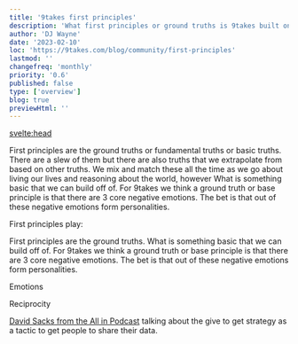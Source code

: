 ```yaml
---
title: '9takes first principles'
description: 'What first principles or ground truths is 9takes built on'
author: 'DJ Wayne'
date: '2023-02-10'
loc: 'https://9takes.com/blog/community/first-principles'
lastmod: ''
changefreq: 'monthly'
priority: '0.6'
published: false
type: ['overview']
blog: true
previewHtml: ''
---
```


<svelte:head>

<!-- <meta property="og:image" content="" /> -->
  <link rel="canonical" href="https://9takes.com/blog/community/first-principles">
</svelte:head>

First principles are the ground truths or fundamental truths or basic truths. There are a slew of them but there are also truths that we extrapolate from based on other truths. We mix and match these all the time as we go about living our lives and reasoning about the world, however What is something basic that we can build off of. For 9takes we think a ground truth or base principle is that there are 3 core negative emotions. The bet is that out of these negative emotions form personalities.

First principles play:

First principles are the ground truths. What is something basic that we can build off of. For 9takes we think a ground truth or base principle is that there are 3 core negative emotions. The bet is that out of these negative emotions form personalities.

Emotions

Reciprocity

[David Sacks from the All in Podcast](https://youtu.be/qQ544sWC8ZQ?t=485) talking about the give to get strategy as a tactic to get people to share their data.
